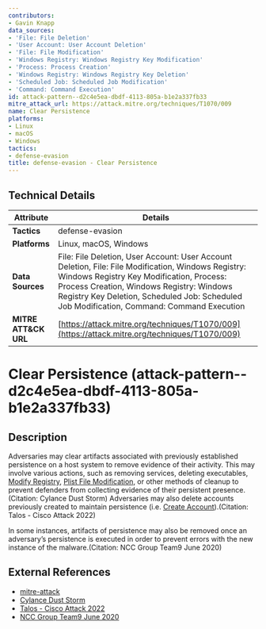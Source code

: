 ```yaml
---
contributors:
- Gavin Knapp
data_sources:
- 'File: File Deletion'
- 'User Account: User Account Deletion'
- 'File: File Modification'
- 'Windows Registry: Windows Registry Key Modification'
- 'Process: Process Creation'
- 'Windows Registry: Windows Registry Key Deletion'
- 'Scheduled Job: Scheduled Job Modification'
- 'Command: Command Execution'
id: attack-pattern--d2c4e5ea-dbdf-4113-805a-b1e2a337fb33
mitre_attack_url: https://attack.mitre.org/techniques/T1070/009
name: Clear Persistence
platforms:
- Linux
- macOS
- Windows
tactics:
- defense-evasion
title: defense-evasion - Clear Persistence
---
```


## Technical Details

| Attribute | Details |
|-----------|----------|
| **Tactics** | defense-evasion |
| **Platforms** | Linux, macOS, Windows |
| **Data Sources** | File: File Deletion, User Account: User Account Deletion, File: File Modification, Windows Registry: Windows Registry Key Modification, Process: Process Creation, Windows Registry: Windows Registry Key Deletion, Scheduled Job: Scheduled Job Modification, Command: Command Execution |
| **MITRE ATT&CK URL** | [https://attack.mitre.org/techniques/T1070/009](https://attack.mitre.org/techniques/T1070/009) |

# Clear Persistence (attack-pattern--d2c4e5ea-dbdf-4113-805a-b1e2a337fb33)

## Description
Adversaries may clear artifacts associated with previously established persistence on a host system to remove evidence of their activity. This may involve various actions, such as removing services, deleting executables, [Modify Registry](https://attack.mitre.org/techniques/T1112), [Plist File Modification](https://attack.mitre.org/techniques/T1647), or other methods of cleanup to prevent defenders from collecting evidence of their persistent presence.(Citation: Cylance Dust Storm) Adversaries may also delete accounts previously created to maintain persistence (i.e. [Create Account](https://attack.mitre.org/techniques/T1136)).(Citation: Talos - Cisco Attack 2022)

In some instances, artifacts of persistence may also be removed once an adversary’s persistence is executed in order to prevent errors with the new instance of the malware.(Citation: NCC Group Team9 June 2020)

## External References
- [mitre-attack](https://attack.mitre.org/techniques/T1070/009)
- [Cylance Dust Storm](https://s7d2.scene7.com/is/content/cylance/prod/cylance-web/en-us/resources/knowledge-center/resource-library/reports/Op_Dust_Storm_Report.pdf)
- [Talos - Cisco Attack 2022](https://blog.talosintelligence.com/recent-cyber-attack/)
- [NCC Group Team9 June 2020](https://research.nccgroup.com/2020/06/02/in-depth-analysis-of-the-new-team9-malware-family/)
